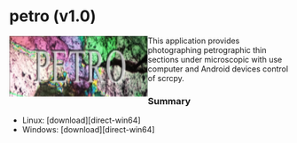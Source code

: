 # petro (v1.0)

<img src="https://github.com/polzunenkov/petro/blob/dev/microscope.png" width="250" height="110" alt="petro" align="left" />

This application provides photographing petrographic thin sections under microscopic with use  computer  and Android devices control of scrcpy.

### Summary

 - Linux: [download][direct-win64]
 - Windows: [download][direct-win64]

